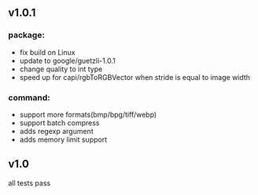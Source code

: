 
## v1.0.1

### package:

- fix build on Linux
- update to google/guetzli-1.0.1
- change quality to int type
- speed up for capi/rgbToRGBVector when stride is equal to image width

### command:

- support more formats(bmp/bpg/tiff/webp)
- support batch compress
- adds regexp argument
- adds memory limit support 

 
## v1.0

all tests pass

